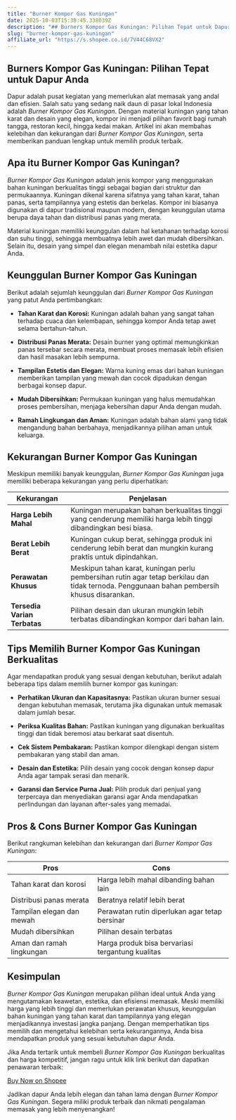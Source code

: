 ```yaml
---
title: "Burner Kompor Gas Kuningan"
date: 2025-10-03T15:38:45.338039Z
description: "## Burners Kompor Gas Kuningan: Pilihan Tepat untuk Dapur Anda..."
slug: "burner-kompor-gas-kuningan"
affiliate_url: "https://s.shopee.co.id/7V44C68VX2"
---
```

## Burners Kompor Gas Kuningan: Pilihan Tepat untuk Dapur Anda

Dapur adalah pusat kegiatan yang memerlukan alat memasak yang andal dan efisien. Salah satu yang sedang naik daun di pasar lokal Indonesia adalah *Burner Kompor Gas Kuningan*. Dengan material kuningan yang tahan karat dan desain yang elegan, kompor ini menjadi pilihan favorit bagi rumah tangga, restoran kecil, hingga kedai makan. Artikel ini akan membahas kelebihan dan kekurangan dari *Burner Kompor Gas Kuningan*, serta memberikan panduan lengkap untuk memilih produk terbaik.

## Apa itu Burner Kompor Gas Kuningan?

*Burner Kompor Gas Kuningan* adalah jenis kompor yang menggunakan bahan kuningan berkualitas tinggi sebagai bagian dari struktur dan permukaannya. Kuningan dikenal karena sifatnya yang tahan karat, tahan panas, serta tampilannya yang estetis dan berkelas. Kompor ini biasanya digunakan di dapur tradisional maupun modern, dengan keunggulan utama berupa daya tahan dan distribusi panas yang merata. 

Material kuningan memiliki keunggulan dalam hal ketahanan terhadap korosi dan suhu tinggi, sehingga membuatnya lebih awet dan mudah dibersihkan. Selain itu, desain yang simpel dan elegan menambah nilai estetika dapur Anda.

## Keunggulan Burner Kompor Gas Kuningan

Berikut adalah sejumlah keunggulan dari *Burner Kompor Gas Kuningan* yang patut Anda pertimbangkan:

- **Tahan Karat dan Korosi:** Kuningan adalah bahan yang sangat tahan terhadap cuaca dan kelembapan, sehingga kompor Anda tetap awet selama bertahun-tahun.

- **Distribusi Panas Merata:** Desain burner yang optimal memungkinkan panas tersebar secara merata, membuat proses memasak lebih efisien dan hasil masakan lebih sempurna.

- **Tampilan Estetis dan Elegan:** Warna kuning emas dari bahan kuningan memberikan tampilan yang mewah dan cocok dipadukan dengan berbagai konsep dapur.

- **Mudah Dibersihkan:** Permukaan kuningan yang halus memudahkan proses pembersihan, menjaga kebersihan dapur Anda dengan mudah.

- **Ramah Lingkungan dan Aman:** Kuningan adalah bahan alami yang tidak mengandung bahan berbahaya, menjadikannya pilihan aman untuk keluarga.

## Kekurangan Burner Kompor Gas Kuningan

Meskipun memiliki banyak keunggulan, *Burner Kompor Gas Kuningan* juga memiliki beberapa kekurangan yang perlu diperhatikan:

| Kekurangan | Penjelasan |
|--------------|------------|
| **Harga Lebih Mahal** | Kuningan merupakan bahan berkualitas tinggi yang cenderung memiliki harga lebih tinggi dibandingkan besi biasa. |
| **Berat Lebih Berat** | Kuningan cukup berat, sehingga produk ini cenderung lebih berat dan mungkin kurang praktis untuk dipindahkan. |
| **Perawatan Khusus** | Meskipun tahan karat, kuningan perlu pembersihan rutin agar tetap berkilau dan tidak ternoda. Penggunaan bahan pembersih khusus disarankan. |
| **Tersedia Varian Terbatas** | Pilihan desain dan ukuran mungkin lebih terbatas dibandingkan kompor dari bahan lain. |

## Tips Memilih Burner Kompor Gas Kuningan Berkualitas

Agar mendapatkan produk yang sesuai dengan kebutuhan, berikut adalah beberapa tips dalam memilih burner kompor gas kuningan:

- **Perhatikan Ukuran dan Kapasitasnya:** Pastikan ukuran burner sesuai dengan kebutuhan memasak, terutama jika digunakan untuk memasak dalam jumlah besar.

- **Periksa Kualitas Bahan:** Pastikan kuningan yang digunakan berkualitas tinggi dan tidak beremosi atau berkarat saat disentuh.

- **Cek Sistem Pembakaran:** Pastikan kompor dilengkapi dengan sistem pembakaran yang stabil dan aman.

- **Desain dan Estetika:** Pilih desain yang cocok dengan konsep dapur Anda agar tampak serasi dan menarik.

- **Garansi dan Service Purna Jual:** Pilih produk dari penjual yang terpercaya dan menyediakan garansi agar Anda mendapatkan perlindungan dan layanan after-sales yang memadai.

## Pros & Cons Burner Kompor Gas Kuningan

Berikut rangkuman kelebihan dan kekurangan dari *Burner Kompor Gas Kuningan*:

| **Pros** | **Cons** |
|------------|------------|
| Tahan karat dan korosi | Harga lebih mahal dibanding bahan lain |
| Distribusi panas merata | Beratnya relatif lebih berat |
| Tampilan elegan dan mewah | Perawatan rutin diperlukan agar tetap bersinar |
| Mudah dibersihkan | Pilihan desain terbatas |
| Aman dan ramah lingkungan | Harga produk bisa bervariasi tergantung kualitas |

## Kesimpulan

*Burner Kompor Gas Kuningan* merupakan pilihan ideal untuk Anda yang mengutamakan keawetan, estetika, dan efisiensi memasak. Meski memiliki harga yang lebih tinggi dan memerlukan perawatan khusus, keunggulan bahan kuningan yang tahan karat dan tampilannya yang elegan menjadikannya investasi jangka panjang. Dengan memperhatikan tips memilih dan mengetahui kelebihan serta kekurangannya, Anda bisa mendapatkan produk yang sesuai kebutuhan dapur Anda.

Jika Anda tertarik untuk membeli *Burner Kompor Gas Kuningan* berkualitas dan harga kompetitif, jangan ragu untuk klik link berikut dan dapatkan penawaran terbaik:

[Buy Now on Shopee](https://s.shopee.co.id/7V44C68VX2)

Jadikan dapur Anda lebih elegan dan tahan lama dengan *Burner Kompor Gas Kuningan*. Segera miliki produk terbaik dan nikmati pengalaman memasak yang lebih menyenangkan!